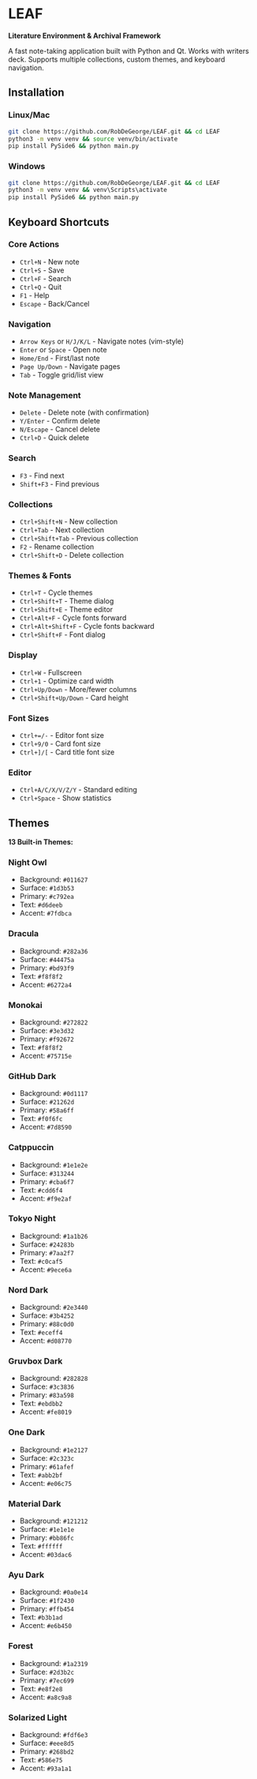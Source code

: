 # LEAF

**Literature Environment & Archival Framework**

A fast note-taking application built with Python and Qt. Works with writers deck. Supports multiple collections, custom themes, and keyboard navigation.

## Installation

### Linux/Mac
```bash
git clone https://github.com/RobDeGeorge/LEAF.git && cd LEAF
python3 -m venv venv && source venv/bin/activate
pip install PySide6 && python main.py
```

### Windows
```bash
git clone https://github.com/RobDeGeorge/LEAF.git && cd LEAF
python3 -m venv venv && venv\Scripts\activate
pip install PySide6 && python main.py
```

## Keyboard Shortcuts

### Core Actions
- `Ctrl+N` - New note
- `Ctrl+S` - Save
- `Ctrl+F` - Search
- `Ctrl+Q` - Quit
- `F1` - Help
- `Escape` - Back/Cancel

### Navigation
- `Arrow Keys` or `H/J/K/L` - Navigate notes (vim-style)
- `Enter` or `Space` - Open note
- `Home/End` - First/last note
- `Page Up/Down` - Navigate pages
- `Tab` - Toggle grid/list view

### Note Management
- `Delete` - Delete note (with confirmation)
- `Y/Enter` - Confirm delete
- `N/Escape` - Cancel delete
- `Ctrl+D` - Quick delete

### Search
- `F3` - Find next
- `Shift+F3` - Find previous

### Collections
- `Ctrl+Shift+N` - New collection
- `Ctrl+Tab` - Next collection
- `Ctrl+Shift+Tab` - Previous collection
- `F2` - Rename collection
- `Ctrl+Shift+D` - Delete collection

### Themes & Fonts
- `Ctrl+T` - Cycle themes
- `Ctrl+Shift+T` - Theme dialog
- `Ctrl+Shift+E` - Theme editor
- `Ctrl+Alt+F` - Cycle fonts forward
- `Ctrl+Alt+Shift+F` - Cycle fonts backward
- `Ctrl+Shift+F` - Font dialog

### Display
- `Ctrl+W` - Fullscreen
- `Ctrl+1` - Optimize card width
- `Ctrl+Up/Down` - More/fewer columns
- `Ctrl+Shift+Up/Down` - Card height

### Font Sizes
- `Ctrl+=/-` - Editor font size
- `Ctrl+9/0` - Card font size
- `Ctrl+]/[` - Card title font size

### Editor
- `Ctrl+A/C/X/V/Z/Y` - Standard editing
- `Ctrl+Space` - Show statistics

## Themes

**13 Built-in Themes:**

### Night Owl
- Background: `#011627`
- Surface: `#1d3b53`
- Primary: `#c792ea`
- Text: `#d6deeb`
- Accent: `#7fdbca`

### Dracula
- Background: `#282a36`
- Surface: `#44475a`
- Primary: `#bd93f9`
- Text: `#f8f8f2`
- Accent: `#6272a4`

### Monokai
- Background: `#272822`
- Surface: `#3e3d32`
- Primary: `#f92672`
- Text: `#f8f8f2`
- Accent: `#75715e`

### GitHub Dark
- Background: `#0d1117`
- Surface: `#21262d`
- Primary: `#58a6ff`
- Text: `#f0f6fc`
- Accent: `#7d8590`

### Catppuccin
- Background: `#1e1e2e`
- Surface: `#313244`
- Primary: `#cba6f7`
- Text: `#cdd6f4`
- Accent: `#f9e2af`

### Tokyo Night
- Background: `#1a1b26`
- Surface: `#24283b`
- Primary: `#7aa2f7`
- Text: `#c0caf5`
- Accent: `#9ece6a`

### Nord Dark
- Background: `#2e3440`
- Surface: `#3b4252`
- Primary: `#88c0d0`
- Text: `#eceff4`
- Accent: `#d08770`

### Gruvbox Dark
- Background: `#282828`
- Surface: `#3c3836`
- Primary: `#83a598`
- Text: `#ebdbb2`
- Accent: `#fe8019`

### One Dark
- Background: `#1e2127`
- Surface: `#2c323c`
- Primary: `#61afef`
- Text: `#abb2bf`
- Accent: `#e06c75`

### Material Dark
- Background: `#121212`
- Surface: `#1e1e1e`
- Primary: `#bb86fc`
- Text: `#ffffff`
- Accent: `#03dac6`

### Ayu Dark
- Background: `#0a0e14`
- Surface: `#1f2430`
- Primary: `#ffb454`
- Text: `#b3b1ad`
- Accent: `#e6b450`

### Forest
- Background: `#1a2319`
- Surface: `#2d3b2c`
- Primary: `#7ec699`
- Text: `#e8f2e8`
- Accent: `#a8c9a8`

### Solarized Light
- Background: `#fdf6e3`
- Surface: `#eee8d5`
- Primary: `#268bd2`
- Text: `#586e75`
- Accent: `#93a1a1`